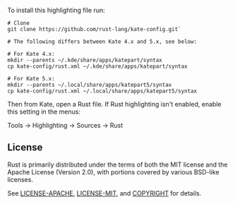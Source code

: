 To install this highlighting file run:

```
# Clone
git clone https://github.com/rust-lang/kate-config.git`

# The following differs between Kate 4.x and 5.x, see below:

# For Kate 4.x:
mkdir --parents ~/.kde/share/apps/katepart/syntax
cp kate-config/rust.xml ~/.kde/share/apps/katepart/syntax

# For Kate 5.x:
mkdir --parents ~/.local/share/apps/katepart5/syntax
cp kate-config/rust.xml ~/.local/share/apps/katepart5/syntax
```

Then from Kate, open a Rust file. If Rust highlighting
isn't enabled, enable this setting in the menus:

Tools -> Highlighting -> Sources -> Rust

## License

Rust is primarily distributed under the terms of both the MIT license
and the Apache License (Version 2.0), with portions covered by various
BSD-like licenses.

See [LICENSE-APACHE](LICENSE-APACHE), [LICENSE-MIT](LICENSE-MIT), and [COPYRIGHT](COPYRIGHT) for details.
